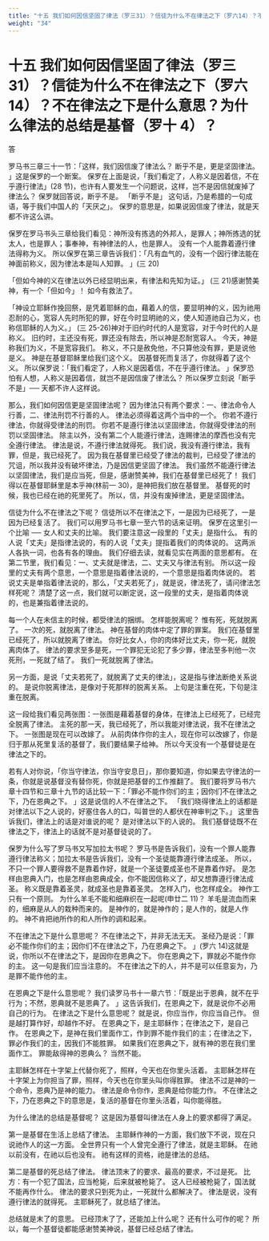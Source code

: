 ```yaml
---
title: "十五 我们如何因信坚固了律法（罗三31）？信徒为什么不在律法之下（罗六14）？不在律法之下是什么意思？为什么律法的总结是基督（罗十4）？"
weight: "34"
---
```


# 十五 我们如何因信坚固了律法（罗三 31）？信徒为什么不在律法之下（罗六 14）？不在律法之下是什么意思？为什么律法的总结是基督（罗十 4）？

答

罗马书三章三十一节：「这样，我们因信废了律法么？
断乎不是，更是坚固律法。
」这是保罗的一个断案。
保罗在上面是说，「我们看定了，人称义是因着信，不在乎遵行律法」(28 节)，也许有人要发生一个问题说，这样，岂不是因信就废掉了律法么？
保罗就回答说，断乎不是。
「断乎不是」
这句话，乃是希腊的一句成语，等于我们中国人的「天厌之」。
保罗的意思是，如果说因信废了律法，就是天都不许这么讲。

保罗在罗马书头三章给我们看见：神所没有拣选的外邦人，是罪人；神所拣选的犹太人，也是罪人；事奉神，有神律法的人，也是罪人。
没有一个人能靠着遵行律法得称为义。
所以保罗在第三章告诉我们：「凡有血气的，没有一个因行律法能在神面前称义，因为律法本是叫人知罪。
」(三 20)

「但如今神的义在律法以外已经显明出来，有律法和先知为证。」
(三 21)感谢赞美神，有一个「但如今」！
如今有救法了。

「神设立耶稣作挽回祭，是凭着耶稣的血，藉着人的信，要显明神的义，因为祂用忍耐的心，宽容人先时所犯的罪，好在今时显明祂的义，使人知道祂自己为义，也称信耶稣的人为义。」
(三 25-26)神对于旧约时代的人是宽容，对于今时代的人是称义。
旧约时，主还没有死，罪还没有除去，所以神是忍耐宽容人。
今天，神是称我们为义，不是宽容我们。
称义，不只是赦免他，不只算他没有罪，更是说他是义。
神是在基督耶稣里给我们这个义。
因基督死而复活了，你就得着了这个义。
所以保罗说：「我们看定了，人称义是因着信，不在乎遵行律法。
」保罗恐怕有人想，人称义是因着信，就岂不是因信废了律法么？
所以保罗立刻说「断乎不是」── 天都不许人这样说。

那么，我们如何因信更是坚固律法呢？
因为律法只有两个要求：一、律法命令人行善，二、律法刑罚不行善的人。
律法必须得着这两个当中的一个。
你若不遵行律法，你就得受律法的刑罚。
你若不是遵行律法以坚固律法，你就得受律法的刑罚以坚固律法。
除主以外，没有第二个人能遵行律法，连赐律法的摩西也没有完全遵行律法。
律法是说，不遵行律法就得死。
我们说，我没有遵行律法，我有罪，但是，我已经死了。
因为我在基督里已经受了律法的裁判，已经受了律法的咒诅，所以我并没有破坏律法，乃是因信更坚固了律法。
我们虽然不能遵行律法以坚固律法，我们是应当死，但是，感谢赞美神，我们在基督里已经死了！
我们得以在基督耶稣里是本乎神(林前一 30)，是神把我们放在基督里。
基督死的时候，我也已经在祂的死里死了。
所以，信，并没有废掉律法，更是坚固律法。

信徒为什么不在律法之下呢？
信徒所以不在律法之下，一是因为已经死了，一是因为已经复活了。
我们可以用罗马书七章一至六节的话来证明。
保罗在这里引一个比喻 ── 女人和丈夫的比喻。
我们要注意这一段里的「丈夫」是指什么。
有的人说「丈夫」是指律法说的，有的人说「丈夫」提指着我们的肉体说的。
这两派人各执一词，也各有各的理由。
我们仔细去读，就看见实在两面的意思都有。
在第二节里，我们看见：一、丈夫就是律法，二、丈夫又与律法有别。
所以这一段里的丈夫有两个意思，一个意思是指着律法说的，一个意思是指着肉体说的。
若说丈夫是单指着律法说的，那么，「丈夫若死了」，就是说，律法死了，请问律法怎样死呢？
清楚了这一点，我们就可以断定说，这一段里的丈夫，是指着肉体说的，也是兼指着律法说的。

每一个人在未信主的时候，都受律法的捆绑。
怎样能脱离呢？
惟有死，死就脱离了。
一次的死，就脱离了律法。
神在基督的肉体中定了罪的罪案。
我们在基督里已经死了，所以就脱离了律法。
你好比女人，你的肉体好比丈夫，你一死，就脱离肉体了。
律法的要求至多是死，一个罪犯无论犯了多少罪，律法至多判他一次死刑，一死就了结了。
我们一死就脱离了律法。

另一方面，是说「丈夫若死了，就脱离了丈夫的律法」，这是指与律法断绝关系说的。
是说你脱离律法，是像对于死那样的脱离关系。
上句是注重在死，下句是注重在脱离。

这一段给我们看见两张图：一张图是藉着基督的身体，在律法上已经死了，已经完全脱离了律法。
主死的那一天，我已经死了，所以我能对律法说，我不在律法之下。
一张图是现在可以改嫁了。
从前肉体作你的主人，现在你可以改嫁了，你是归于那从死里复活的基督了，我们要结果子给神。
所以今天没有一个基督徒是在律法之下的。

若有人对你说，「你当守律法，你当守安息日」，那你要知道，你如果去守律法的一条，你就是说基督没有替你死，你就是把基督的工作推翻了。
我们要将罗马书六章十四节和三章十九节的话比较一下：「罪必不能作你们的主；因你们不在律法之下，乃在恩典之下。
」这是说信的人不在律法之下。
「我们晓得律法上的话都是对律法以下之人说的，好塞住各人的口，叫普世的人都伏在神审判之下。」
这里告诉我们，律法上的话是对谁说的呢？
是对律法以下的人说的。
我们基督徒既不在律法之下，律法上的话就不是对基督徒说的了。

保罗为什么写了罗马书又写加拉太书呢？
罗马书是告诉我们，没有一个罪人能靠遵行律法称义；加拉太书是告诉我们，没有一个圣徒能靠遵行律法成圣。
所以，不只一个罪人要得救不是靠着作好，就是一个圣徒要成圣也不是靠着作好。
是怎样由恩典入门，也是怎样由恩典成全，你不能因信称义了，却又想靠遵行律法成圣。
称义既是靠着圣灵，就成圣也是靠着圣灵。
怎样入门，也怎样成全。
神作工只有一个原则。
为什么羊毛不能和细麻织在一起呢(申廿二 11)？
羊毛是流血而来的，细麻是从人的栽种而来的。
是神作的，就是神作的；是人作的，就是人作的。
神不肯把祂所作的和人所作的调和起来。

不在律法之下是什么意思呢？
不在律法之下，并非无法无天。
圣经乃是说：「罪必不能作你们的主；因你们不在律法之下，乃在恩典之下。
」(罗六 14)这就是说，你所以不在律法之下，是因你在恩典之下。
你在恩典之下，罪就必不能作你的主。
这一句是我们应当注意的。
不在律法之下的人，并不是可以任意妄为，乃是罪不能作他的主。

在恩典之下是什么意思呢？
我们读罗马书十一章六节：「既是出于恩典，就不在乎行为；不然，恩典就不是恩典了。
」这告诉我们，在恩典之下，就是说你不必用自己的行为。
在律法之下是什么意思呢？
就是说，你应当作，你应当自己作。
但是越打算作好，却越作不好。
在恩典之下，是主耶稣作；在律法之下，是自己作。
在恩典之下，是神在我们里面作工，作到罪不能作我们的主；在律法之下，罪必作我们的主，因我们不能胜罪。
如果我们在恩典之下，就有神的恩在我们里面作工。
罪能敌得神的恩典么？
当然不能。

主耶稣怎样在十字架上代替你死了，照样，今天也在你里头活着。
主耶稣怎样在十字架上为你担当了罪，照样，今天也在你里头叫你得胜罪。
律法不过是神的一个命令，恩典乃是神的能力。
律法是命令你作，恩典是给你能力作。
不在律法之下，乃在恩典之下的意思是，复活的基督在你里头活着，叫你能得胜。

为什么律法的总结是基督呢？
这是因为基督叫律法在人身上的要求都得了满足。

第一是基督在生活上总结了律法。
主耶稣作神的一方面，我们放下不说，现在只说祂作人的这一方面。
全世界只有一个人曾完全遵行了律法，就是主耶稣。
在祂以前没有，在祂以后也没有。
祂有这样的资格，祂是律法的总结。

第二是基督的死总结了律法。
律法顶末了的要求、最高的要求，不过是死。
比方：有一个犯了国法，应当枪毙，后来就被枪毙了。
这人已经被枪毙了，国法就不能再作什么。
律法的要求只到死为止，一死就什么都解决了。
律法是说，没有遵行律法的就得死。
主耶稣死了，就总结了律法。

总结就是末了的意思。
已经顶末了了，还能加上什么呢？
还有什么可作的呢？
所以，每一个基督徒都能感谢赞美神说，基督已经总结了律法。
